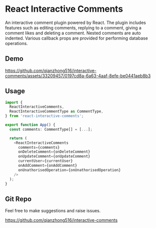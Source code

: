 # React Interactive Comments

An interactive comment plugin powered by React. The plugin includes features such as editing comments, replying to a comment, giving a comment likes and deleting a comment. Nested comments are auto indented. Various callback props are provided for performing database operations.

## Demo

https://github.com/qianzhong516/interactive-comments/assets/33209457/0197cd8a-6a63-4aaf-8efe-be0441aeb8b3

## Usage

```ts
import {
  ReactInteractiveComments,
  ReactInteractiveCommentType as CommentType,
} from 'react-interactive-comments';

export function App() {
  const comments: CommentType[] = [...];

  return (
    <ReactInteractiveComments
      comments={comments}
      onDeleteComment={onDeleteComment}
      onUpdateComment={onUpdateComment}
      currentUser={currentUser}
      onAddComment={onAddComment}
      onUnathorisedOperation={onUnathorisedOperation}
    />
  );
}
```

## Git Repo

Feel free to make suggestions and raise issues.

https://github.com/qianzhong516/interactive-comments
